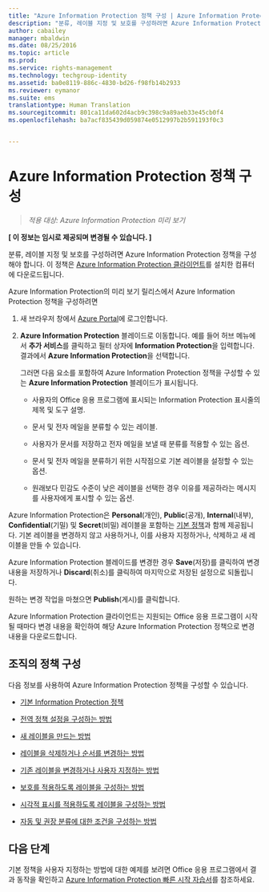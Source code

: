 ```yaml
---
title: "Azure Information Protection 정책 구성 | Azure Information Protection"
description: "분류, 레이블 지정 및 보호를 구성하려면 Azure Information Protection 정책을 구성해야 합니다."
author: cabailey
manager: mbaldwin
ms.date: 08/25/2016
ms.topic: article
ms.prod: 
ms.service: rights-management
ms.technology: techgroup-identity
ms.assetid: ba0e8119-886c-4830-bd26-f98fb14b2933
ms.reviewer: eymanor
ms.suite: ems
translationtype: Human Translation
ms.sourcegitcommit: 801ca11da602d4acb9c398c9a89aeb33e45cb0f4
ms.openlocfilehash: ba7acf835439d059874e0512997b2b591193f0c3


---
```


# Azure Information Protection 정책 구성

>*적용 대상: Azure Information Protection 미리 보기*

**[ 이 정보는 임시로 제공되며 변경될 수 있습니다. ]**

분류, 레이블 지정 및 보호를 구성하려면 Azure Information Protection 정책을 구성해야 합니다. 이 정책은 [Azure Information Protection 클라이언트](https://www.microsoft.com/en-us/download/details.aspx?id=53018)를 설치한 컴퓨터에 다운로드됩니다.

Azure Information Protection의 미리 보기 릴리스에서 Azure Information Protection 정책을 구성하려면

1. 새 브라우저 창에서 [Azure Portal](https://portal.azure.com)에 로그인합니다.

2. **Azure Information Protection** 블레이드로 이동합니다. 예를 들어 허브 메뉴에서 **추가 서비스**를 클릭하고 필터 상자에 **Information Protection**을 입력합니다. 결과에서 **Azure Information Protection**을 선택합니다. 

    그러면 다음 요소를 포함하여 Azure Information Protection 정책을 구성할 수 있는 **Azure Information Protection** 블레이드가 표시됩니다.

    - 사용자의 Office 응용 프로그램에 표시되는 Information Protection 표시줄의 제목 및 도구 설명.

    - 문서 및 전자 메일을 분류할 수 있는 레이블.

    - 사용자가 문서를 저장하고 전자 메일을 보낼 때 분류를 적용할 수 있는 옵션.

    - 문서 및 전자 메일을 분류하기 위한 시작점으로 기본 레이블을 설정할 수 있는 옵션.

    - 원래보다 민감도 수준이 낮은 레이블을 선택한 경우 이유를 제공하라는 메시지를 사용자에게 표시할 수 있는 옵션.


Azure Information Protection은 **Personal**(개인), **Public**(공개), **Internal**(내부), **Confidential**(기밀) 및 **Secret**(비밀) 레이블을 포함하는 [기본 정책](configure-policy-default.md)과 함께 제공됩니다. 기본 레이블을 변경하지 않고 사용하거나, 이를 사용자 지정하거나, 삭제하고 새 레이블을 만들 수 있습니다.

Azure Information Protection 블레이드를 변경한 경우 **Save**(저장)를 클릭하여 변경 내용을 저장하거나 **Discard**(취소)를 클릭하여 마지막으로 저장된 설정으로 되돌립니다. 

원하는 변경 작업을 마쳤으면 **Publish**(게시)를 클릭합니다. 

Azure Information Protection 클라이언트는 지원되는 Office 응용 프로그램이 시작될 때마다 변경 내용을 확인하여 해당 Azure Information Protection 정책으로 변경 내용을 다운로드합니다.

## 조직의 정책 구성

다음 정보를 사용하여 Azure Information Protection 정책을 구성할 수 있습니다.

- [기본 Information Protection 정책](configure-policy-default.md)

- [전역 정책 설정을 구성하는 방법](configure-policy-settings.md)

- [새 레이블을 만드는 방법](configure-policy-new-label.md)

- [레이블을 삭제하거나 순서를 변경하는 방법](configure-policy-delete-reorder.md)

- [기존 레이블을 변경하거나 사용자 지정하는 방법](configure-policy-change-label.md)

- [보호를 적용하도록 레이블을 구성하는 방법](configure-policy-protection.md)

- [시각적 표시를 적용하도록 레이블을 구성하는 방법](configure-policy-markings.md)

- [자동 및 권장 분류에 대한 조건을 구성하는 방법](configure-policy-classification.md)

## 다음 단계

기본 정책을 사용자 지정하는 방법에 대한 예제를 보려면 Office 응용 프로그램에서 결과 동작을 확인하고 [Azure Information Protection 빠른 시작 자습서](infoprotect-quick-start-tutorial.md)를 참조하세요.




<!--HONumber=Sep16_HO3-->


